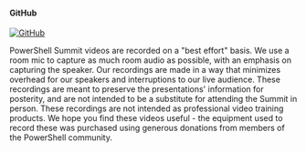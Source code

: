 ﻿#### GitHub

[![GitHub](https://i2.ytimg.com/vi/y-BCoG1EL4s/hqdefault.jpg "GitHub")](https://www.youtube.com/watch?v=y-BCoG1EL4s)

PowerShell Summit videos are recorded on a "best effort" basis. We use a room mic to capture as much room audio as possible, with an emphasis on capturing the speaker. Our recordings are made in a way that minimizes overhead for our speakers and interruptions to our live audience. These recordings are meant to preserve the presentations' information for posterity, and are not intended to be a substitute for attending the Summit in person. These recordings are not intended as professional video training products. We hope you find these videos useful - the equipment used to record these was purchased using generous donations from members of the PowerShell community.


